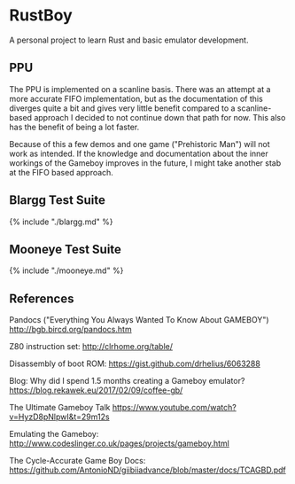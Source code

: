 # RustBoy

A personal project to learn Rust and basic emulator development.

## PPU

The PPU is implemented on a scanline basis. There was an attempt
at a more accurate FIFO implementation, but as the documentation
of this diverges quite a bit and gives very little benefit compared
to a scanline-based approach I decided to not continue down that
path for now. This also has the benefit of being a lot faster.

Because of this a few demos and one game ("Prehistoric Man") will
not work as intended. If the knowledge and documentation about the
inner workings of the Gameboy improves in the future, I might take
another stab at the FIFO based approach.

## Blargg Test Suite

{% include "./blargg.md" %}

## Mooneye Test Suite

{% include "./mooneye.md" %}

## References

Pandocs ("Everything You Always Wanted To Know About GAMEBOY")
<http://bgb.bircd.org/pandocs.htm>

Z80 instruction set:
<http://clrhome.org/table/>

Disassembly of boot ROM:
<https://gist.github.com/drhelius/6063288>

Blog: Why did I spend 1.5 months creating a Gameboy emulator?
<https://blog.rekawek.eu/2017/02/09/coffee-gb/>

The Ultimate Gameboy Talk
<https://www.youtube.com/watch?v=HyzD8pNlpwI&t=29m12s>

Emulating the Gameboy:
<http://www.codeslinger.co.uk/pages/projects/gameboy.html>

The Cycle-Accurate Game Boy Docs:
<https://github.com/AntonioND/giibiiadvance/blob/master/docs/TCAGBD.pdf>
